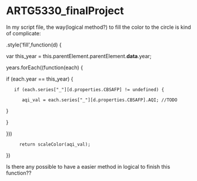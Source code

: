 # ARTG5330_finalProject
In my script file, the way(logical method?) to fill the color to the circle is kind of complicate:

 .style('fill',function(d) {
 
  var this_year =  this.parentElement.parentElement.__data__.year;

  years.forEach((function(each) {

  if (each.year == this_year) {
  
       if (each.series["_"][d.properties.CBSAFP] != undefined) {
       
          aqi_val = each.series["_"][d.properties.CBSAFP].AQI; //TODO
          
   }
   
 }
 
}))

         return scaleColor(aqi_val);
         
})

Is there any possible to have a easier method in logical to finish this function??
